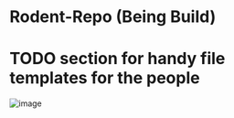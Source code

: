 # Rodent-Repo (Being Build)


# TODO section for handy file templates for the people
![image](https://github.com/user-attachments/assets/b2f33569-10fc-4994-884f-42e4a39cdf9f)
